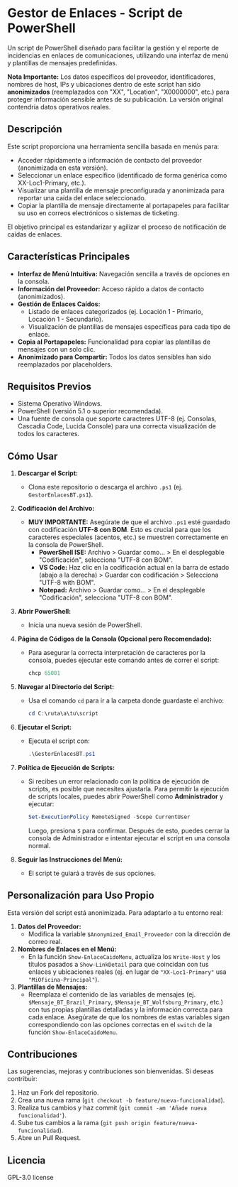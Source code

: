 # Gestor de Enlaces - Script de PowerShell

Un script de PowerShell diseñado para facilitar la gestión y el reporte de incidencias en enlaces de comunicaciones, utilizando una interfaz de menú y plantillas de mensajes predefinidas.

**Nota Importante:** Los datos específicos del proveedor, identificadores, nombres de host, IPs y ubicaciones dentro de este script han sido **anonimizados** (reemplazados con "XX", "Location", "X0000000", etc.) para proteger información sensible antes de su publicación. La versión original contendría datos operativos reales.

## Descripción

Este script proporciona una herramienta sencilla basada en menús para:
* Acceder rápidamente a información de contacto del proveedor (anonimizada en esta versión).
* Seleccionar un enlace específico (identificado de forma genérica como XX-Loc1-Primary, etc.).
* Visualizar una plantilla de mensaje preconfigurada y anonimizada para reportar una caída del enlace seleccionado.
* Copiar la plantilla de mensaje directamente al portapapeles para facilitar su uso en correos electrónicos o sistemas de ticketing.

El objetivo principal es estandarizar y agilizar el proceso de notificación de caídas de enlaces.

## Características Principales

* **Interfaz de Menú Intuitiva:** Navegación sencilla a través de opciones en la consola.
* **Información del Proveedor:** Acceso rápido a datos de contacto (anonimizados).
* **Gestión de Enlaces Caídos:**
    * Listado de enlaces categorizados (ej. Locación 1 - Primario, Locación 1 - Secundario).
    * Visualización de plantillas de mensajes específicas para cada tipo de enlace.
* **Copia al Portapapeles:** Funcionalidad para copiar las plantillas de mensajes con un solo clic.
* **Anonimizado para Compartir:** Todos los datos sensibles han sido reemplazados por placeholders.

## Requisitos Previos

* Sistema Operativo Windows.
* PowerShell (versión 5.1 o superior recomendada).
* Una fuente de consola que soporte caracteres UTF-8 (ej. Consolas, Cascadia Code, Lucida Console) para una correcta visualización de todos los caracteres.

## Cómo Usar

1.  **Descargar el Script:**
    * Clona este repositorio o descarga el archivo `.ps1` (ej. `GestorEnlacesBT.ps1`).

2.  **Codificación del Archivo:**
    * **MUY IMPORTANTE:** Asegúrate de que el archivo `.ps1` esté guardado con codificación **UTF-8 con BOM**. Esto es crucial para que los caracteres especiales (acentos, etc.) se muestren correctamente en la consola de PowerShell.
        * **PowerShell ISE:** Archivo > Guardar como... > En el desplegable "Codificación", selecciona "UTF-8 con BOM".
        * **VS Code:** Haz clic en la codificación actual en la barra de estado (abajo a la derecha) > Guardar con codificación > Selecciona "UTF-8 with BOM".
        * **Notepad:** Archivo > Guardar como... > En el desplegable "Codificación", selecciona "UTF-8 con BOM".

3.  **Abrir PowerShell:**
    * Inicia una nueva sesión de PowerShell.

4.  **Página de Códigos de la Consola (Opcional pero Recomendado):**
    * Para asegurar la correcta interpretación de caracteres por la consola, puedes ejecutar este comando antes de correr el script:
        ```powershell
        chcp 65001
        ```

5.  **Navegar al Directorio del Script:**
    * Usa el comando `cd` para ir a la carpeta donde guardaste el archivo:
        ```powershell
        cd C:\ruta\a\tu\script
        ```

6.  **Ejecutar el Script:**
    * Ejecuta el script con:
        ```powershell
        .\GestorEnlacesBT.ps1
        ```

7.  **Política de Ejecución de Scripts:**
    * Si recibes un error relacionado con la política de ejecución de scripts, es posible que necesites ajustarla. Para permitir la ejecución de scripts locales, puedes abrir PowerShell como **Administrador** y ejecutar:
        ```powershell
        Set-ExecutionPolicy RemoteSigned -Scope CurrentUser
        ```
        Luego, presiona `S` para confirmar. Después de esto, puedes cerrar la consola de Administrador e intentar ejecutar el script en una consola normal.

8.  **Seguir las Instrucciones del Menú:**
    * El script te guiará a través de sus opciones.

## Personalización para Uso Propio

Esta versión del script está anonimizada. Para adaptarlo a tu entorno real:

1.  **Datos del Proveedor:**
    * Modifica la variable `$Anonymized_Email_Proveedor` con la dirección de correo real.
2.  **Nombres de Enlaces en el Menú:**
    * En la función `Show-EnlaceCaidoMenu`, actualiza los `Write-Host` y los títulos pasados a `Show-LinkDetail` para que coincidan con tus enlaces y ubicaciones reales (ej. en lugar de `"XX-Loc1-Primary"` usa `"MiOficina-Principal"`).
3.  **Plantillas de Mensajes:**
    * Reemplaza el contenido de las variables de mensajes (ej. `$Mensaje_BT_Brazil_Primary`, `$Mensaje_BT_Wolfsburg_Primary`, etc.) con tus propias plantillas detalladas y la información correcta para cada enlace. Asegúrate de que los nombres de estas variables sigan correspondiendo con las opciones correctas en el `switch` de la función `Show-EnlaceCaidoMenu`.

## Contribuciones

Las sugerencias, mejoras y contribuciones son bienvenidas. Si deseas contribuir:
1.  Haz un Fork del repositorio.
2.  Crea una nueva rama (`git checkout -b feature/nueva-funcionalidad`).
3.  Realiza tus cambios y haz commit (`git commit -am 'Añade nueva funcionalidad'`).
4.  Sube tus cambios a la rama (`git push origin feature/nueva-funcionalidad`).
5.  Abre un Pull Request.

## Licencia
GPL-3.0 license

